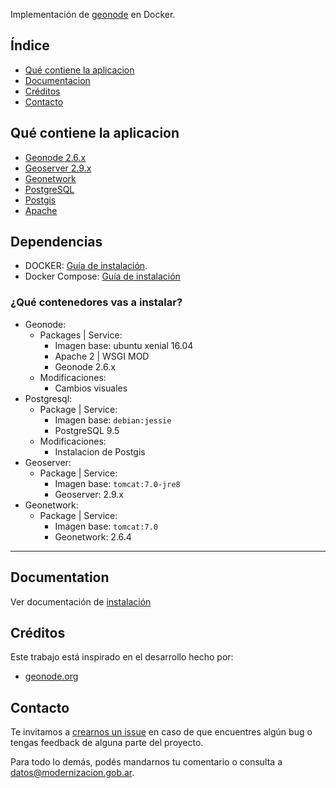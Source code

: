 
Implementación de [geonode](http://geonode.org/) en Docker.

## Índice

+ [Qué contiene la aplicacion](#qué-contiene-la-aplicacion)
+ [Documentacion](#documentacion)
+ [Créditos](#créditos)
+ [Contacto](#contacto)

## Qué contiene la aplicacion

+ [Geonode 2.6.x](http://geonode.org/blog/2017/05/17/geonode-2.6-released/)
+ [Geoserver 2.9.x](http://geoserver.org/)
+ [Geonetwork](http://geonetwork-opensource.org/)
+ [PostgreSQL](https://www.postgresql.org/)
+ [Postgis](http://postgis.net/)
+ [Apache](https://httpd.apache.org/)


## Dependencias

+ DOCKER: [Guía de instalación](https://docs.docker.com/engine/installation).
+ Docker Compose: [Guía de instalación](https://docs.docker.com/compose/install/)

### ¿Qué contenedores vas a instalar?

+ Geonode:
  + Packages | Service:
    + Imagen base: ubuntu xenial 16.04
    + Apache 2 | WSGI MOD
    + Geonode 2.6.x
  + Modificaciones:
    + Cambios visuales
+ Postgresql:
  + Package | Service:
    + Imagen base: `debian:jessie`
    + PostgreSQL 9.5
  + Modificaciones:
    + Instalacion de Postgis
+ Geoserver:
  + Package | Service:
    + Imagen base: `tomcat:7.0-jre8`
    + Geoserver: 2.9.x
+ Geonetwork:
  + Package | Service:
    + Imagen base: `tomcat:7.0`
    + Geonetwork: 2.6.4

---


## Documentation


Ver documentación de [instalación](docs/index.md)


## Créditos

Este trabajo está inspirado en el desarrollo hecho por:

+ [geonode.org](http://geonode.org/)


## Contacto

Te invitamos a [crearnos un issue](https://github.com/datosgobar/geonode/issues/new?title=Encontre%20un%20bug%20en%20nombre-del-repo) en caso de que encuentres algún bug o tengas feedback de alguna parte del proyecto.

Para todo lo demás, podés mandarnos tu comentario o consulta a [datos@modernizacion.gob.ar](mailto:datos@modernizacion.gob.ar).

